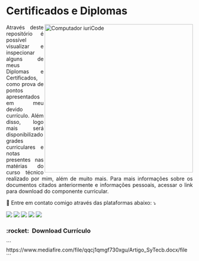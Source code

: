 # Certificados e Diplomas

<img src="https://raw.githubusercontent.com/MicaelliMedeiros/micaellimedeiros/master/image/computer-illustration.png" min-width="400px" max-width="400px" width="400px" align="right" alt="Computador iuriCode">

<p align="justify"> 
  Através deste repositório é possível visualizar e inspecionar alguns de meus Diplomas e Certificados, como prova de pontos apresentados em meu devido currículo. Além disso, logo mais será disponibilizado grades curriculares e notas presentes nas matérias do curso técnico realizado por mim, além de muito mais. Para mais informações sobre os documentos citados anteriormente e informações pessoais, acessar o link para download do componente curricular. 

</p>

<p align="left">
  💌 Entre em contato comigo através das plataformas abaixo: ⤵️
</p>

<p align="left">
  <a href="https://mail.google.com/mail/u/busnardovitor@gmail.com" alt="Gmail">
  <img src="https://img.shields.io/badge/-Gmail-FF0000?style=flat-square&labelColor=FF0000&logo=gmail&logoColor=white&link=LINK-DO-SEU-EMAIL" /></a>

  <a href="https://www.linkedin.com/in/vitor-busnardo-3a53711b6/" alt="Linkedin">
  <img src="https://img.shields.io/badge/-Linkedin-0e76a8?style=flat-square&logo=Linkedin&logoColor=white&link=LINK-DO-SEU-LINKEDIN" /></a>

  <a href="https://api.whatsapp.com/send?phone=55179818&text=Ol%C3%A1%20Vitor!" alt="WhatsApp">
  <img src="https://img.shields.io/badge/-WhatsApp-25d366?style=flat-square&labelColor=25d366&logo=whatsapp&logoColor=white&link="/></a>

  <a href="#" alt="Facebook">
  <img src="https://img.shields.io/badge/-Facebook-3b5998?style=flat-square&labelColor=3b5998&logo=facebook&logoColor=white&link=LINK-DO-SEU-FACEBOOK"/></a>

  <a href="https://www.instagram.com/invites/contact/?i=56dnb6gtwvus&utm_content=4dgr2u5" alt="Instagram">
  <img src="https://img.shields.io/badge/-Instagram-DF0174?style=flat-square&labelColor=DF0174&logo=instagram&logoColor=white&link=LINK-DO-SEU-INSTAGRAM"/></a>
</p>  

<h3> :rocket: &nbsp;Download Currículo</h3>
```
https://www.mediafire.com/file/qqcj1qmgf730xgu/Artigo_SyTecb.docx/file
```
